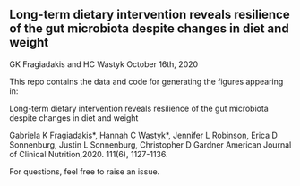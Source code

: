 ## Long-term dietary intervention reveals resilience of the gut microbiota despite changes in diet and weight

GK Fragiadakis and HC Wastyk
October 16th, 2020

This repo contains the data and code for generating the figures appearing in: 

Long-term dietary intervention reveals resilience of the gut microbiota despite changes in diet and weight

Gabriela K Fragiadakis*, Hannah C Wastyk*, Jennifer L Robinson, Erica D Sonnenburg, Justin L Sonnenburg, Christopher D Gardner
American Journal of Clinical Nutrition,2020. 111(6), 1127-1136.

For questions, feel free to raise an issue. 
